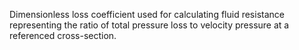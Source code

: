 Dimensionless loss coefficient used for calculating fluid resistance representing the ratio of total pressure loss to velocity pressure at a referenced cross-section.